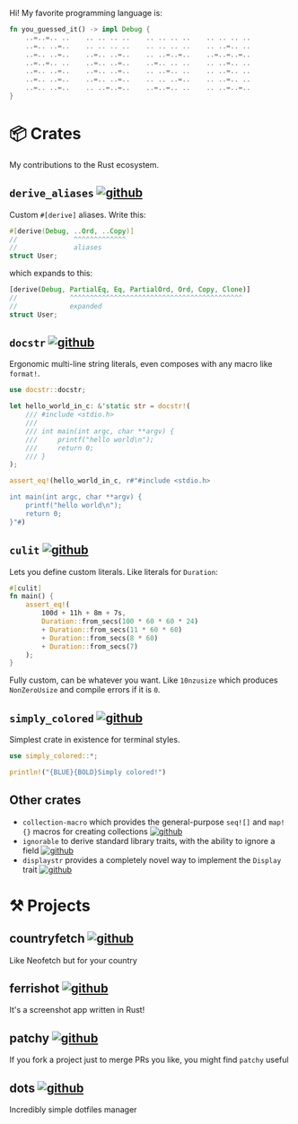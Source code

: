 Hi! My favorite programming language is:

```rust
fn you_guessed_it() -> impl Debug {
    ..=..=.. ..    .. .. .. ..    .. .. .. ..    .. .. .. ..
    ..=.. ..=..    .. .. .. ..    .. .. .. ..    .. ..=.. ..
    ..=.. ..=..    ..=.. ..=..    .. ..=..=..    ..=..=..=..
    ..=..=.. ..    ..=.. ..=..    ..=.. .. ..    .. ..=.. ..
    ..=.. ..=..    ..=.. ..=..    .. ..=.. ..    .. ..=.. ..
    ..=.. ..=..    ..=.. ..=..    .. .. ..=..    .. ..=.. ..
    ..=.. ..=..    .. ..=..=..    ..=..=.. ..    .. ..=..=..
}
```

# 📦 Crates

My contributions to the Rust ecosystem.

## `derive_aliases` [![github](https://img.shields.io/github/stars/nik-rev/derive-aliases)](https://github.com/nik-rev/derive-aliases)

Custom `#[derive]` aliases. Write this:

```rust
#[derive(Debug, ..Ord, ..Copy)]
//              ^^^^^^^^^^^^^
//              aliases
struct User;
```

which expands to this:

```rust
[derive(Debug, PartialEq, Eq, PartialOrd, Ord, Copy, Clone)]
//             ^^^^^^^^^^^^^^^^^^^^^^^^^^^^^^^^^^^^^^^^^^^
//             expanded
struct User;
```

## `docstr` [![github](https://img.shields.io/github/stars/nik-rev/docstr)](https://github.com/nik-rev/docstr)

Ergonomic multi-line string literals, even composes with any macro like `format!`.

```rust
use docstr::docstr;

let hello_world_in_c: &'static str = docstr!(
    /// #include <stdio.h>
    ///
    /// int main(int argc, char **argv) {
    ///     printf("hello world\n");
    ///     return 0;
    /// }
);

assert_eq!(hello_world_in_c, r#"#include <stdio.h>

int main(int argc, char **argv) {
    printf("hello world\n");
    return 0;
}"#)
```

## `culit` [![github](https://img.shields.io/github/stars/nik-rev/culit)](https://github.com/nik-rev/culit)

Lets you define custom literals. Like literals for `Duration`:

```rust
#[culit]
fn main() {
    assert_eq!(
        100d + 11h + 8m + 7s,
        Duration::from_secs(100 * 60 * 60 * 24)
        + Duration::from_secs(11 * 60 * 60)
        + Duration::from_secs(8 * 60)
        + Duration::from_secs(7)
    );
}
```

Fully custom, can be whatever you want. Like `10nzusize` which produces `NonZeroUsize` and compile errors if it is `0`.

## `simply_colored` [![github](https://img.shields.io/github/stars/nik-rev/culit)](https://github.com/nik-rev/culit)

Simplest crate in existence for terminal styles.

```rust
use simply_colored::*;

println!("{BLUE}{BOLD}Simply colored!")
```

## Other crates

- `collection-macro` which provides the general-purpose `seq![]` and `map! {}` macros for creating collections [![github](https://img.shields.io/github/stars/nik-rev/collection-macro)](https://github.com/nik-rev/collection-macro/tree/main)
- `ignorable` to derive standard library traits, with the ability to ignore a field [![github](https://img.shields.io/github/stars/nik-rev/ignorable)](https://github.com/nik-rev/ignorable)
- `displaystr` provides a completely novel way to implement the `Display` trait [![github](https://img.shields.io/github/stars/nik-rev/displaystr)](https://github.com/nik-rev/displaystr)

# ⚒️ Projects

## countryfetch [![github](https://img.shields.io/github/stars/nik-rev/countryfetch)](https://github.com/nik-rev/countryfetch)

Like Neofetch but for your country

## ferrishot [![github](https://img.shields.io/github/stars/nik-rev/ferrishot)](https://github.com/nik-rev/ferrishot)

It's a screenshot app written in Rust!

## patchy [![github](https://img.shields.io/github/stars/nik-rev/patchy)](https://github.com/nik-rev/patchy)

If you fork a project just to merge PRs you like, you might find `patchy` useful

## dots [![github](https://img.shields.io/github/stars/nik-rev/dots)](https://github.com/nik-rev/dots)

Incredibly simple dotfiles manager

<!-- Hi, I love programming in Rust! I use Helix and [contribute](https://github.com/helix-editor/helix/pulls?q=is%3Apr%20sort%3Areactions-%2B1-desc%20author%3Anik-rev%20) to it. -->

<!-- I maintain a bunch of open source projects written in Rust: -->

<!-- - [`ferrishot`](https://github.com/nik-rev/ferrishot) is a screenshot app written in Rust. Inspired by flameshot! -->
<!-- - [`countryfetch`](https://github.com/nik-rev/countryfetch) is a Neofetch-inspired command line tool that shows beautiful ASCII art of your country's flag along with info -->
<!-- - [`patchy`](https://github.com/nik-rev/patchy) is a command line app that makes it easy to declaratively manage personal forks by automatically merging pull requests. -->

<!-- As well as: -->

<!-- - [`ghost-text.hx`](https://github.com/nik-rev/ghost-text.hx): a plugin that allows you to edit text inputs in the browser from Helix -->
<!-- - [`brightness-cli`](https://github.com/nik-rev/brightness-cli): CLI to control brightness -->
<!-- - [`simply-colored`](https://github.com/nik-rev/simply-colored): simplest and yet ergonomic crate for colors in the terminal -->
<!-- - [`tree-sitter-rust-format-args`](https://github.com/nik-rev/tree-sitter-rust-format-args): syntax highlighting for Rust's string interpolation macros like `format!("hi {name}")` -->
<!-- - [`helix-golf`](https://github.com/nik-rev/helix-golf): showcase of efficient text refactoring using the Helix editor -->
<!-- - [`og-image-generator`](https://github.com/nik-rev/og-image-generator): generate OpenGraph images from HTML -->
<!-- - [`carbon`](https://github.com/nik-rev/carbon): A [zola](https://github.com/getzola/zola) theme inspired by simplicity -->

<!-- Blog: [nikrev.com](https://nikrev.com) -->
